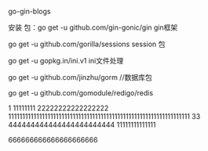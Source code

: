 go-gin-blogs

安装 包：go get -u github.com/gin-gonic/gin gin框架

go get -u github.com/gorilla/sessions session 包

go get -u gopkg.in/ini.v1  ini文件处理

go get -u github.com/jinzhu/gorm //数据库包

go get -u github.com/gomodule/redigo/redis

1
11111111
22222222222222222
11111111111111111111111111111111111111111111111111111111111111111
33
444444444444444444444444
11111111111111

666666666666666666666
